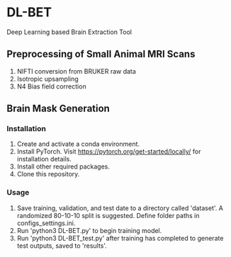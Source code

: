 # DL-BET
Deep Learning based Brain Extraction Tool 

## Preprocessing of Small Animal MRI Scans
1. NIFTI conversion from BRUKER raw data  
2. Isotropic upsampling
3. N4 Bias field correction  

## Brain Mask Generation
### Installation
1. Create and activate a conda environment.
2. Install PyTorch. Visit https://pytorch.org/get-started/locally/ for installation details.
3. Install other required packages.
4. Clone this repository.

### Usage
1. Save training, validation, and test date to a directory called 'dataset'. A randomized 80-10-10 split is suggested. Define folder paths in configs_settings.ini.
2. Run 'python3 DL-BET.py' to begin training model.
3. Run 'python3 DL-BET_test.py' after training has completed to generate test outputs, saved to 'results'.
